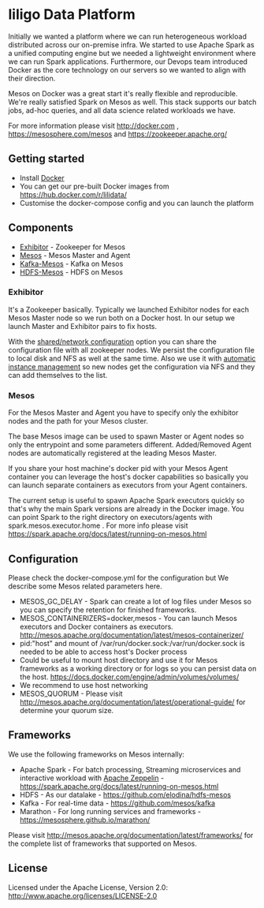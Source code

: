 # liligo Data Platform

Initially we wanted a platform where we can run heterogeneous workload distributed across our on-premise infra. We started to use Apache Spark as a unified computing engine but we needed a lightweight environment where we can run Spark applications. Furthermore, our Devops team introduced Docker as the core technology on our servers so we wanted to align with their direction.

Mesos on Docker was a great start it's really flexible and reproducible. We're really satisfied Spark on Mesos as well. This stack supports our batch jobs, ad-hoc queries, and all data science related workloads we have.

For more information please visit http://docker.com , https://mesosphere.com/mesos and https://zookeeper.apache.org/

## Getting started

* Install [Docker](https://www.docker.com/)
* You can get our pre-built Docker images from https://hub.docker.com/r/lilidata/
* Customise the docker-compose config and you can launch the platform

## Components

* [Exhibitor](https://hub.docker.com/r/lilidata/exhibitor) - Zookeeper for Mesos
* [Mesos](https://hub.docker.com/r/lilidata/mesos) - Mesos Master and Agent
* [Kafka-Mesos](https://hub.docker.com/r/lilidata/kafka-mesos/) - Kafka on Mesos
* [HDFS-Mesos](https://hub.docker.com/r/lilidata/hdfs-mesos/) - HDFS on Mesos

### Exhibitor

It's a Zookeeper basically. Typically we launched Exhibitor nodes for each Mesos Master node so we run both on a Docker host. In our setup we launch Master and Exhibitor pairs to fix hosts.

With the [shared/network configuration](https://github.com/soabase/exhibitor/wiki/Shared-Configuration) option you can share the configuration file with all zookeeper nodes. We persist the configuration file to local disk and NFS as well at the same time. Also we use it with [automatic instance management](https://github.com/soabase/exhibitor/wiki/Automatic-Instance-Management) so new nodes get the configuration via NFS and they can add themselves to the list.

### Mesos

For the Mesos Master and Agent you have to specify only the exhibitor nodes and the path for your Mesos cluster.

The base Mesos image can be used to spawn Master or Agent nodes so only the entrypoint and some parameters different. Added/Removed Agent nodes are automatically registered at the leading Mesos Master.

If you share your host machine's docker pid with your Mesos Agent container you can leverage the host's docker capabilities so basically you can launch separate containers as executors from your Agent containers.

The current setup is useful to spawn Apache Spark executors quickly so that's why the main Spark versions are already in the Docker image. You can point Spark to the right directory on executors/agents with spark.mesos.executor.home . For more info please visit https://spark.apache.org/docs/latest/running-on-mesos.html


## Configuration

Please check the docker-compose.yml for the configuration but We describe some Mesos related parameters here.

* MESOS_GC_DELAY - Spark can create a lot of log files under Mesos so you can specify the retention for finished frameworks.
* MESOS_CONTAINERIZERS=docker,mesos - You can launch Mesos executors and Docker containers as executors. http://mesos.apache.org/documentation/latest/mesos-containerizer/
* pid:"host" and mount of /var/run/docker.sock:/var/run/docker.sock is needed to be able to access host's Docker process
* Could be useful to mount host directory and use it for Mesos frameworks as a working directory or for logs so you can persist data on the host. https://docs.docker.com/engine/admin/volumes/volumes/
* We recommend to use host networking
* MESOS_QUORUM - Please visit http://mesos.apache.org/documentation/latest/operational-guide/ for determine your quorum size.

## Frameworks

We use the following frameworks on Mesos internally:

* Apache Spark - For batch processing, Streaming microservices and interactive workload with [Apache Zeppelin](https://zeppelin.apache.org/)  - https://spark.apache.org/docs/latest/running-on-mesos.html
* HDFS - As our datalake - https://github.com/elodina/hdfs-mesos
* Kafka - For real-time data - https://github.com/mesos/kafka
* Marathon - For long running services and frameworks - https://mesosphere.github.io/marathon/

Please visit http://mesos.apache.org/documentation/latest/frameworks/ for the complete list of frameworks that supported on Mesos.

## License

Licensed under the Apache License, Version 2.0: http://www.apache.org/licenses/LICENSE-2.0
